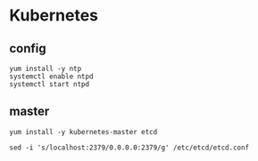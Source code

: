 # Kubernetes

## config

```
yum install -y ntp
systemctl enable ntpd
systemctl start ntpd
```

## master

```
yum install -y kubernetes-master etcd

sed -i 's/localhost:2379/0.0.0.0:2379/g' /etc/etcd/etcd.conf
```